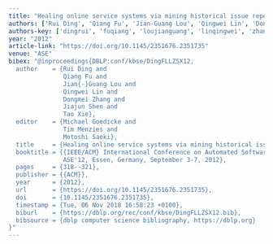 ```yaml
---
title: "Healing online service systems via mining historical issue repositories"
authors: ['Rui Ding', 'Qiang Fu', 'Jian-Guang Lou', 'Qingwei Lin', 'Dongmei Zhang', 'Jiajun Shen', 'Tao Xie 0001']
authors-key: ['dingrui', 'fuqiang', 'loujianguang', 'linqingwei', 'zhangdongmei', 'shenjiajun', 'xietao']
year: "2012"
article-link: "https://doi.org/10.1145/2351676.2351735"
venue: "ASE"
bibex: "@inproceedings{DBLP:conf/kbse/DingFLLZSX12,
  author    = {Rui Ding and
               Qiang Fu and
               Jian{-}Guang Lou and
               Qingwei Lin and
               Dongmei Zhang and
               Jiajun Shen and
               Tao Xie},
  editor    = {Michael Goedicke and
               Tim Menzies and
               Motoshi Saeki},
  title     = {Healing online service systems via mining historical issue repositories},
  booktitle = {{IEEE/ACM} International Conference on Automated Software Engineering,
               ASE'12, Essen, Germany, September 3-7, 2012},
  pages     = {318--321},
  publisher = {{ACM}},
  year      = {2012},
  url       = {https://doi.org/10.1145/2351676.2351735},
  doi       = {10.1145/2351676.2351735},
  timestamp = {Tue, 06 Nov 2018 16:58:23 +0100},
  biburl    = {https://dblp.org/rec/conf/kbse/DingFLLZSX12.bib},
  bibsource = {dblp computer science bibliography, https://dblp.org}
}"
---
```

